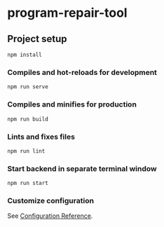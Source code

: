 # program-repair-tool

## Project setup
```
npm install
```

### Compiles and hot-reloads for development
```
npm run serve
```

### Compiles and minifies for production
```
npm run build
```

### Lints and fixes files
```
npm run lint
```

### Start backend in separate terminal window
```
npm run start
```

### Customize configuration
See [Configuration Reference](https://cli.vuejs.org/config/).
